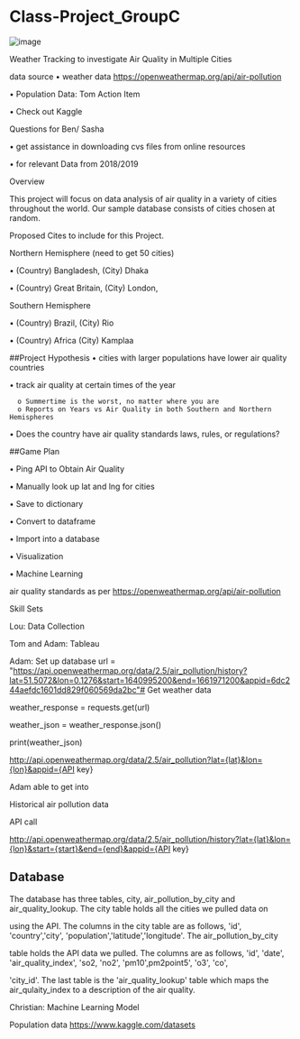 # Class-Project_GroupC


![image](https://user-images.githubusercontent.com/117233641/228967655-f00c75f4-170b-466c-934b-5e20b575e266.png)



Weather Tracking to investigate Air Quality in Multiple Cities

data source 
•	weather data https://openweathermap.org/api/air-pollution

•	Population Data: Tom Action Item 

•	Check out Kaggle

Questions for Ben/ Sasha

•	get assistance in downloading cvs files from online resources

•	for relevant Data from 2018/2019

Overview

This project will focus on data analysis of air quality in a variety of cities throughout the world. Our sample database consists of cities chosen at random.

Proposed Cites to include for this Project.

Northern Hemisphere (need to get 50 cities) 

•	(Country) Bangladesh, (City) Dhaka

•	(Country) Great Britain, (City) London, 

Southern Hemisphere

•	(Country) Brazil, (City) Rio 

•	(Country) Africa (City) Kamplaa
 
 
##Project Hypothesis
•	cities with larger populations have lower air quality countries 

•	track air quality at certain times of the year  

      o	Summertime is the worst, no matter where you are
      o	Reports on Years vs Air Quality in both Southern and Northern Hemispheres
•	Does the country have air quality standards laws, rules, or regulations?

##Game Plan

•	Ping API to Obtain Air Quality 

•	Manually look up lat and lng for cities

•	Save to dictionary 

•	Convert to dataframe

•	Import into a database 

•	Visualization

•	Machine Learning 

 air quality standards as per https://openweathermap.org/api/air-pollution
 



Skill Sets

Lou: Data Collection

Tom and Adam: Tableau

Adam: Set up database 
url = "https://api.openweathermap.org/data/2.5/air_pollution/history?lat=51.5072&lon=0.1276&start=1640995200&end=1661971200&appid=6dc244aefdc1601dd829f060569da2bc"# Get weather data

weather_response = requests.get(url)

weather_json = weather_response.json()

print(weather_json)

http://api.openweathermap.org/data/2.5/air_pollution?lat={lat}&lon={lon}&appid={API key}

Adam able to get into

Historical air pollution data

API call

http://api.openweathermap.org/data/2.5/air_pollution/history?lat={lat}&lon={lon}&start={start}&end={end}&appid={API key}

## Database

The database has three tables, city, air_pollution_by_city and air_quality_lookup. The city table holds all the cities we pulled data on

using the API. The columns in the city table are as follows, 'id', 'country','city', 'population','latitude','longitude'. The air_pollution_by_city

table holds the API data we pulled. The columns are as follows, 'id', 'date', 'air_quality_index', 'so2, 'no2', 'pm10',pm2point5', 'o3', 'co',

'city_id'. The last table is the 'air_quality_lookup' table which maps the air_qulaity_index to a description of the air quality. 

Christian: Machine Learning Model

Population data
https://www.kaggle.com/datasets


